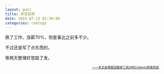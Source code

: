 ```yaml
---
layout: post
title: 并没有死
date: 2015-07-23 02:30:00
categories: cnblogs
---
```


<p>换了工作，涨薪70%，但是事比之前多不少。</p>
<p>不过还是写了点东西的。</p>
<p>等两天整理好思路了发。</p>

<div align=right><a href="https://github.com/mlxy"><font size=1>——本文由博客园搬家工具SRBCnblogs转换而成</font></a></div>